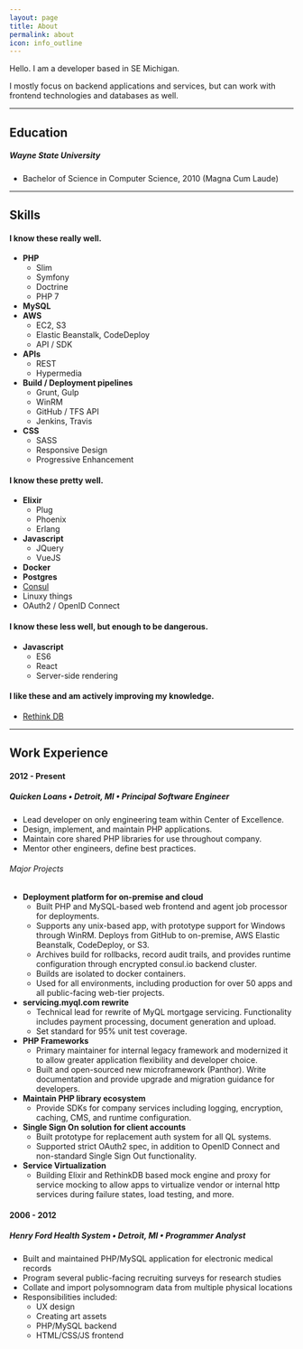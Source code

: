 ```yaml
---
layout: page
title: About
permalink: about
icon: info_outline
---
```


Hello. I am a developer based in SE Michigan.

I mostly focus on backend applications and services, but can work with frontend technologies and databases as well.

---

## Education

##### Wayne State University

- Bachelor of Science in Computer Science, 2010 (Magna Cum Laude)

---

## Skills

#### I know these really well.

- **PHP**
    - Slim
    - Symfony
    - Doctrine
    - PHP 7
- **MySQL**
- **AWS**
    - EC2, S3
    - Elastic Beanstalk, CodeDeploy
    - API / SDK
- **APIs**
    - REST
    - Hypermedia
- **Build / Deployment pipelines**
    - Grunt, Gulp
    - WinRM
    - GitHub / TFS API
    - Jenkins, Travis
- **CSS**
    - SASS
    - Responsive Design
    - Progressive Enhancement

#### I know these pretty well.

- **Elixir**
    - Plug
    - Phoenix
    - Erlang
- **Javascript**
    - JQuery
    - VueJS
- **Docker**
- **Postgres**
- [Consul](https://www.consul.io)
- Linuxy things
- OAuth2 / OpenID Connect

#### I know these less well, but enough to be dangerous.

- **Javascript**
    - ES6
    - React
    - Server-side rendering

#### I like these and am actively improving my knowledge.

- [Rethink DB](http://rethinkdb.com)

---

## Work Experience

#### 2012 - Present

##### Quicken Loans • Detroit, MI • Principal Software Engineer

- Lead developer on only engineering team within Center of Excellence.
- Design, implement, and maintain PHP applications.
- Maintain core shared PHP libraries for use throughout company. 
- Mentor other engineers, define best practices.

###### Major Projects

- **Deployment platform for on-premise and cloud**
  - Built PHP and MySQL-based web frontend and agent job processor for deployments.
  - Supports any unix-based app, with prototype support for Windows through WinRM. Deploys from GitHub to on-premise, AWS Elastic Beanstalk, CodeDeploy, or S3.
  - Archives build for rollbacks, record audit trails, and provides runtime configuration through encrypted consul.io backend cluster.
  - Builds are isolated to docker containers.
  - Used for all environments, including production for over 50 apps and all public-facing web-tier projects.
- **servicing.myql.com rewrite**
  - Technical lead for rewrite of MyQL mortgage servicing. Functionality includes payment processing, document generation and upload.
  - Set standard for 95% unit test coverage.
- **PHP Frameworks**
  - Primary maintainer for internal legacy framework and modernized it to allow greater application flexibility and developer choice.
  - Built and open-sourced new microframework (Panthor). Write documentation and provide upgrade and migration guidance for developers.
- **Maintain PHP library ecosystem**
  - Provide SDKs for company services including logging, encryption, caching, CMS, and runtime configuration.
- **Single Sign On solution for client accounts**
  - Built prototype for replacement auth system for all QL systems.
  - Supported strict OAuth2 spec, in addition to OpenID Connect and non-standard Single Sign Out functionality.
- **Service Virtualization**
  - Building Elixir and RethinkDB based mock engine and proxy for service mocking to allow apps to virtualize vendor or internal http services during failure states, load testing, and more.

#### 2006 - 2012

##### Henry Ford Health System • Detroit, MI • Programmer Analyst

- Built and maintained PHP/MySQL application for electronic medical records
- Program several public-facing recruiting surveys for research studies
- Collate and import polysomnogram data from multiple physical locations 
- Responsibilities included:
    - UX design
    - Creating art assets
    - PHP/MySQL backend
    - HTML/CSS/JS frontend
